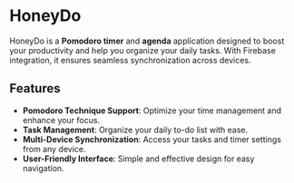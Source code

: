 # HoneyDo

HoneyDo is a **Pomodoro timer** and **agenda** application designed to boost your productivity and help you organize your daily tasks. With Firebase integration, it ensures seamless synchronization across devices.  

## Features  
- **Pomodoro Technique Support**: Optimize your time management and enhance your focus.  
- **Task Management**: Organize your daily to-do list with ease.  
- **Multi-Device Synchronization**: Access your tasks and timer settings from any device.  
- **User-Friendly Interface**: Simple and effective design for easy navigation.
